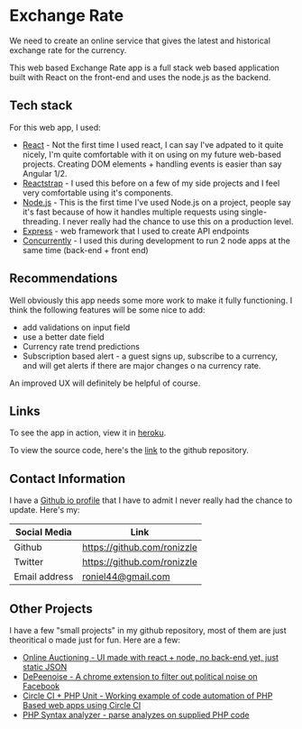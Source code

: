 # Exchange Rate

We need to create an online service that gives the latest and historical exchange rate for the currency.

This web based Exchange Rate app is a full stack web based application built with React on the front-end and uses the node.js as the backend.

## Tech stack 

For this web app, I used:
 - [React](https://facebook.github.io/react/) - Not the first time I used react, I can say I've adpated to it quite nicely, I'm quite comfortable with it on using on my future web-based projects. Creating DOM elements + handling events is easier than say Angular 1/2.
 - [Reactstrap](https://reactstrap.github.io) - I used this before on a few of my side projects and I feel very comfortable using it's components.
 - [Node.js](https://nodejs.org) - This is the first time I've used Node.js on a project, people say it's fast because of how it handles multiple requests using single-threading. I never really had the chance to use this on a production level.
 - [Express](https://expressjs.com/) - web framework that I used to create API endpoints 
 - [Concurrently](https://www.npmjs.com/package/concurrently) - I used this during development to run 2 node apps at the same time (back-end + front end)

## Recommendations

Well obviously this app needs some more work to make it fully functioning.
I think the following features will be some nice to add: 
 - add validations on input field
 - use a better date field
 - Currency rate trend predictions
 - Subscription based alert - a guest signs up, subscribe to a currency, and will get alerts if there are major changes o na currency rate.
 
An improved UX will definitely be helpful of course.

## Links

To see the app in action, view it in [heroku](https://ronizzle-exchange-rate.herokuapp.com/).

To view the source code, here's the [link](https://github.com/ronizzle/react-exchange-rate) to the github repository.

## Contact Information
I have a [Github io profile](https://ronizzle.github.io) that I have to admit I never really had the chance to update.
Here's my:

| Social Media | Link |
| ------ | ------ |
| Github | https://github.com/ronizzle |
| Twitter | https://github.com/ronizzle |
| Email address | roniel44@gmail.com |

## Other Projects

I have a few "small projects" in my github repository, most of them are just theoritical o made just for fun. 
Here are a few:
 - [Online Auctioning - UI made with react + node, no back-end yet, just static JSON](https://github.com/ronizzle/react-online-auction)
 - [DePeenoise - A chrome extension to filter out political noise on Facebook](https://github.com/ronizzle/depeenoise)
 - [Circle CI + PHP Unit - Working example of code automation of PHP Based web apps using Circle CI](https://github.com/ronizzle/phpunit-circle-ci)
 - [PHP Syntax analyzer - parse analyzes on supplied PHP code](https://github.com/ronizzle/php-syntax-analyzer)


